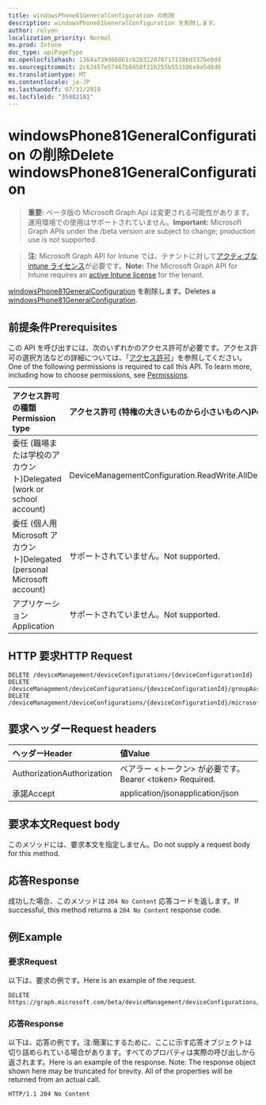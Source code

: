 ```yaml
---
title: windowsPhone81GeneralConfiguration の削除
description: windowsPhone81GeneralConfiguration を削除します。
author: rolyon
localization_priority: Normal
ms.prod: Intune
doc_type: apiPageType
ms.openlocfilehash: 1364a739d86061c62b322070717118bd3376e9dd
ms.sourcegitcommit: 2c62457e57467b8d50f21b255b553106a9a5d8d6
ms.translationtype: MT
ms.contentlocale: ja-JP
ms.lasthandoff: 07/31/2019
ms.locfileid: "35982181"
---
```

# <a name="delete-windowsphone81generalconfiguration"></a><span data-ttu-id="2d420-103">windowsPhone81GeneralConfiguration の削除</span><span class="sxs-lookup"><span data-stu-id="2d420-103">Delete windowsPhone81GeneralConfiguration</span></span>

> <span data-ttu-id="2d420-104">**重要:** ベータ版の Microsoft Graph Api は変更される可能性があります。運用環境での使用はサポートされていません。</span><span class="sxs-lookup"><span data-stu-id="2d420-104">**Important:** Microsoft Graph APIs under the /beta version are subject to change; production use is not supported.</span></span>

> <span data-ttu-id="2d420-105">**注:** Microsoft Graph API for Intune では、テナントに対して[アクティブな intune ライセンス](https://go.microsoft.com/fwlink/?linkid=839381)が必要です。</span><span class="sxs-lookup"><span data-stu-id="2d420-105">**Note:** The Microsoft Graph API for Intune requires an [active Intune license](https://go.microsoft.com/fwlink/?linkid=839381) for the tenant.</span></span>

<span data-ttu-id="2d420-106">[windowsPhone81GeneralConfiguration](../resources/intune-deviceconfig-windowsphone81generalconfiguration.md) を削除します。</span><span class="sxs-lookup"><span data-stu-id="2d420-106">Deletes a [windowsPhone81GeneralConfiguration](../resources/intune-deviceconfig-windowsphone81generalconfiguration.md).</span></span>

## <a name="prerequisites"></a><span data-ttu-id="2d420-107">前提条件</span><span class="sxs-lookup"><span data-stu-id="2d420-107">Prerequisites</span></span>
<span data-ttu-id="2d420-p101">この API を呼び出すには、次のいずれかのアクセス許可が必要です。アクセス許可の選択方法などの詳細については、「[アクセス許可](/graph/permissions-reference)」を参照してください。</span><span class="sxs-lookup"><span data-stu-id="2d420-p101">One of the following permissions is required to call this API. To learn more, including how to choose permissions, see [Permissions](/graph/permissions-reference).</span></span>

|<span data-ttu-id="2d420-110">アクセス許可の種類</span><span class="sxs-lookup"><span data-stu-id="2d420-110">Permission type</span></span>|<span data-ttu-id="2d420-111">アクセス許可 (特権の大きいものから小さいものへ)</span><span class="sxs-lookup"><span data-stu-id="2d420-111">Permissions (from most to least privileged)</span></span>|
|:---|:---|
|<span data-ttu-id="2d420-112">委任 (職場または学校のアカウント)</span><span class="sxs-lookup"><span data-stu-id="2d420-112">Delegated (work or school account)</span></span>|<span data-ttu-id="2d420-113">DeviceManagementConfiguration.ReadWrite.All</span><span class="sxs-lookup"><span data-stu-id="2d420-113">DeviceManagementConfiguration.ReadWrite.All</span></span>|
|<span data-ttu-id="2d420-114">委任 (個人用 Microsoft アカウント)</span><span class="sxs-lookup"><span data-stu-id="2d420-114">Delegated (personal Microsoft account)</span></span>|<span data-ttu-id="2d420-115">サポートされていません。</span><span class="sxs-lookup"><span data-stu-id="2d420-115">Not supported.</span></span>|
|<span data-ttu-id="2d420-116">アプリケーション</span><span class="sxs-lookup"><span data-stu-id="2d420-116">Application</span></span>|<span data-ttu-id="2d420-117">サポートされていません。</span><span class="sxs-lookup"><span data-stu-id="2d420-117">Not supported.</span></span>|

## <a name="http-request"></a><span data-ttu-id="2d420-118">HTTP 要求</span><span class="sxs-lookup"><span data-stu-id="2d420-118">HTTP Request</span></span>
<!-- {
  "blockType": "ignored"
}
-->
``` http
DELETE /deviceManagement/deviceConfigurations/{deviceConfigurationId}
DELETE /deviceManagement/deviceConfigurations/{deviceConfigurationId}/groupAssignments/{deviceConfigurationGroupAssignmentId}/deviceConfiguration
DELETE /deviceManagement/deviceConfigurations/{deviceConfigurationId}/microsoft.graph.windowsDomainJoinConfiguration/networkAccessConfigurations/{deviceConfigurationId}
```

## <a name="request-headers"></a><span data-ttu-id="2d420-119">要求ヘッダー</span><span class="sxs-lookup"><span data-stu-id="2d420-119">Request headers</span></span>
|<span data-ttu-id="2d420-120">ヘッダー</span><span class="sxs-lookup"><span data-stu-id="2d420-120">Header</span></span>|<span data-ttu-id="2d420-121">値</span><span class="sxs-lookup"><span data-stu-id="2d420-121">Value</span></span>|
|:---|:---|
|<span data-ttu-id="2d420-122">Authorization</span><span class="sxs-lookup"><span data-stu-id="2d420-122">Authorization</span></span>|<span data-ttu-id="2d420-123">ベアラー &lt;トークン&gt; が必要です。</span><span class="sxs-lookup"><span data-stu-id="2d420-123">Bearer &lt;token&gt; Required.</span></span>|
|<span data-ttu-id="2d420-124">承諾</span><span class="sxs-lookup"><span data-stu-id="2d420-124">Accept</span></span>|<span data-ttu-id="2d420-125">application/json</span><span class="sxs-lookup"><span data-stu-id="2d420-125">application/json</span></span>|

## <a name="request-body"></a><span data-ttu-id="2d420-126">要求本文</span><span class="sxs-lookup"><span data-stu-id="2d420-126">Request body</span></span>
<span data-ttu-id="2d420-127">このメソッドには、要求本文を指定しません。</span><span class="sxs-lookup"><span data-stu-id="2d420-127">Do not supply a request body for this method.</span></span>

## <a name="response"></a><span data-ttu-id="2d420-128">応答</span><span class="sxs-lookup"><span data-stu-id="2d420-128">Response</span></span>
<span data-ttu-id="2d420-129">成功した場合、このメソッドは `204 No Content` 応答コードを返します。</span><span class="sxs-lookup"><span data-stu-id="2d420-129">If successful, this method returns a `204 No Content` response code.</span></span>

## <a name="example"></a><span data-ttu-id="2d420-130">例</span><span class="sxs-lookup"><span data-stu-id="2d420-130">Example</span></span>

### <a name="request"></a><span data-ttu-id="2d420-131">要求</span><span class="sxs-lookup"><span data-stu-id="2d420-131">Request</span></span>
<span data-ttu-id="2d420-132">以下は、要求の例です。</span><span class="sxs-lookup"><span data-stu-id="2d420-132">Here is an example of the request.</span></span>
``` http
DELETE https://graph.microsoft.com/beta/deviceManagement/deviceConfigurations/{deviceConfigurationId}
```

### <a name="response"></a><span data-ttu-id="2d420-133">応答</span><span class="sxs-lookup"><span data-stu-id="2d420-133">Response</span></span>
<span data-ttu-id="2d420-p102">以下は、応答の例です。注:簡潔にするために、ここに示す応答オブジェクトは切り詰められている場合があります。すべてのプロパティは実際の呼び出しから返されます。</span><span class="sxs-lookup"><span data-stu-id="2d420-p102">Here is an example of the response. Note: The response object shown here may be truncated for brevity. All of the properties will be returned from an actual call.</span></span>
``` http
HTTP/1.1 204 No Content
```





